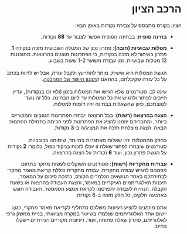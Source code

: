 <div dir='rtl' lang='he'>

הרכב הציון
========

הציון בקורס מתבסס על צבירת נקודות באופן הבא:

-   **בחינה סופית**:
בבחינה הסופית אפשר לצבור עד **88** נקודות.

-  **מטלות שבועיות (חובה)**:
פתרון נכון של המטלה השבועית מזכה בנקודה
 **1**. 
 פתרון באיחור לא מזכה בנקודות, כי הפתרונות מוצגים בהרצאות.
  מתוכננות 12 מטלות שבועיות.
  זמן עבודה משוער 1-2 שעות בשבוע.
<br/><br/>
הגשת המטלות היא אישית. מותר להתייעץ ולקבל עזרה, אבל יש לדווח בכתב על כל עזרה שקיבלתם, בהתאם ל[תקנון היושר של המחלקה](https://www.ariel.ac.il/wp/cs/wp-content/uploads/sites/88/2020/08/Guidelines-for-Academic-Integrity.pdf).
<br/><br/>
שימו לב: סטודנטים שלא הגישו את המטלות בזמן (ולא זכו בנקודות), עדיין חייבים לפתור ולהגיש את כל המטלות עד ליום הבחינה.
כלל זה נועד לטובתכם, כיוון שהשאלות בבחינה יהיו דומות למטלות.

- **הצגה בהרצאה (רשות)**:
בכל הרצאה ייבחרו הפתרונות הטובים והמקוריים ביותר, ומחבריהם יוזמנו להציג את הפתרונות לפני הכיתה
בתחילת ההרצאה הבאה.
  הצגה מוצלחת תזכה את המציג/ה ב-**3** נקודות.
<br/><br/>
 בחלק מהמטלות יהיו שאלות מאתגרות במיוחד, שיסומנו בכוכביות. 
 סטודנטים שיבחרו לפתור שאלה זו יוכלו לזכות בניקוד כפול,
 כלומר: **2** נקודות על הגשת פתרון נכון, ועוד **6** נקודות על הצגה בהרצאה.

-  **עבודות מחקריות (רשות):**
סטודנטים השוקלים לעשות מחקר בתחום מוזמנים להגיש עבודה מחקרית.
עבודה מחקרית כוללת קריאת מאמר מחקרי לבחירתכם באחד הנושאים הנלמדים הקורס, כתיבת סיכום על המאמר, 
תיכנות האלגוריתמים העיקריים במאמר, והצגת העבודה בהרצאה או בשעת הקבלה.
הנחיות לעבודה יתפרסמו לקראת אמצע הסמסטר.
העבודה תוגש בארבעה חלקים, כל חלק מזכה ב-6 נקודות.
<br/><br/>
 אתם מוזמנים להציע רעיונות משלכם כתחליף לקריאת מאמר מחקרי, כגון: יישום אחד האלגוריתמים שנלמדו בשיעור במקרה מציאותי, בניית ממשק גרפי לאלגוריתם, פתרון שאלה פתוחה, ועוד.
  רעיונות מקוריים ויצירתיים יישקלו בחיוב.

</div>
